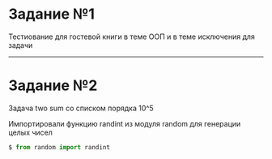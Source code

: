 # Задание №1
Тестиование для гостевой книги в теме ООП и в теме исключения для задачи 
***
# Задание №2
Задача two sum со списком порядка 10^5 

Импортировали функцию randint из модуля random для генерации целых чисел
```python
$ from random import randint
```

